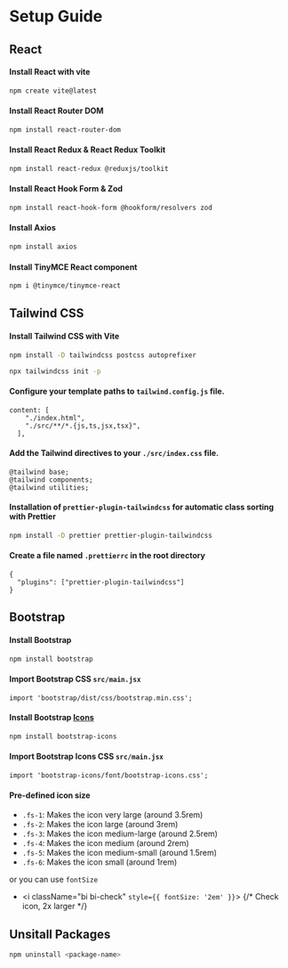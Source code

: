 # Setup Guide

## React

#### Install React with vite
```bash
npm create vite@latest
```

#### Install React Router DOM
```bash
npm install react-router-dom
```

#### Install React Redux & React Redux Toolkit
```bash
npm install react-redux @reduxjs/toolkit
```

#### Install React Hook Form & Zod
```bash
npm install react-hook-form @hookform/resolvers zod
```

#### Install Axios
```bash
npm install axios
```

#### Install TinyMCE React component
```bash
npm i @tinymce/tinymce-react
```

## Tailwind CSS

#### Install Tailwind CSS with Vite
```bash
npm install -D tailwindcss postcss autoprefixer
```
```bash
npx tailwindcss init -p
```

#### Configure your template paths to `tailwind.config.js` file.
```
content: [
    "./index.html",
    "./src/**/*.{js,ts,jsx,tsx}",
  ],
```

#### Add the Tailwind directives to your `./src/index.css` file.
```
@tailwind base;
@tailwind components;
@tailwind utilities;
```

#### Installation of `prettier-plugin-tailwindcss` for automatic class sorting with Prettier
```bash
npm install -D prettier prettier-plugin-tailwindcss
```

#### Create a file named `.prettierrc` in the root directory
```
{
  "plugins": ["prettier-plugin-tailwindcss"]
}
```

## Bootstrap

#### Install Bootstrap
```bash
npm install bootstrap
```

#### Import Bootstrap CSS `src/main.jsx`
```
import 'bootstrap/dist/css/bootstrap.min.css';
```

#### Install Bootstrap [Icons](https://icons.getbootstrap.com/)
```bash
npm install bootstrap-icons
```

####  Import Bootstrap Icons CSS `src/main.jsx`
```
import 'bootstrap-icons/font/bootstrap-icons.css';
```
#### Pre-defined icon size
- `.fs-1`: Makes the icon very large (around 3.5rem)
- `.fs-2`: Makes the icon large (around 3rem)
- `.fs-3`: Makes the icon medium-large (around 2.5rem)
- `.fs-4`: Makes the icon medium (around 2rem)
- `.fs-5`: Makes the icon medium-small (around 1.5rem)
- `.fs-6`: Makes the icon small (around 1rem)

or you can use `fontSize`

- <i className="bi bi-check" `style={{ fontSize: '2em' }}`></i>  {/* Check icon, 2x larger */}

## Unsitall Packages 
```bash
npm uninstall <package-name>
```
